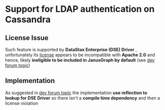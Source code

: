 # Support for LDAP authentication on Cassandra

## License Issue

Such feature is supported by **DataStax Enterprise (DSE) Driver** , unfortunately its [license](https://www.google.com/url?q=https%3A%2F%2Fwww.datastax.com%2Fterms%2Fdatastax-dse-driver-license-terms&sa=D&sntz=1&usg=AFQjCNEbtD94UoPI4A-Ld-O_BOSAa59xzg) appears to be incompatible with **Apache 2.0** and hence, likely **ineligible to be included in JanusGraph by default** (see [dev forum topic](https://groups.google.com/forum/#!topic/janusgraph-dev/dCtm74lGgUg))

## Implementation

As suggested in [dev forum topic](https://groups.google.com/forum/#!topic/janusgraph-dev/dCtm74lGgUg) the implementation **use reflection to lookup for DSE Driver** so there isn't a **compile time dependency** and then a license violation
